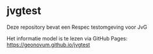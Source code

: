 # jvgtest
Deze repository bevat een Respec testomgeving voor JvG

Het informatie model is te lezen via GitHub Pages: https://geonovum.github.io/jvgtest


